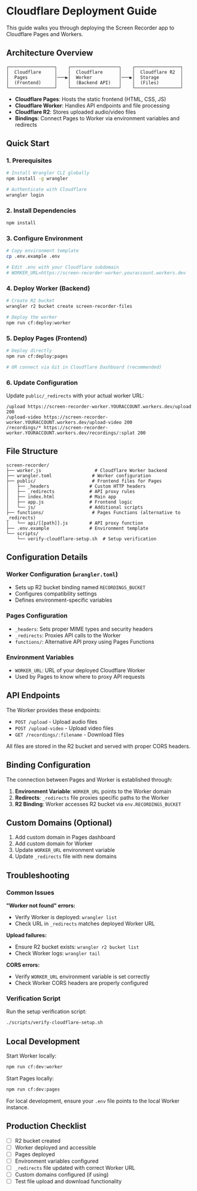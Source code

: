 # Cloudflare Deployment Guide

This guide walks you through deploying the Screen Recorder app to Cloudflare Pages and Workers.

## Architecture Overview

```
┌─────────────────┐    ┌──────────────────┐    ┌─────────────────┐
│  Cloudflare     │    │  Cloudflare      │    │  Cloudflare R2  │
│  Pages          │───▶│  Worker          │───▶│  Storage        │
│  (Frontend)     │    │  (Backend API)   │    │  (Files)        │
└─────────────────┘    └──────────────────┘    └─────────────────┘
```

- **Cloudflare Pages**: Hosts the static frontend (HTML, CSS, JS)
- **Cloudflare Worker**: Handles API endpoints and file processing
- **Cloudflare R2**: Stores uploaded audio/video files
- **Bindings**: Connect Pages to Worker via environment variables and redirects

## Quick Start

### 1. Prerequisites
```bash
# Install Wrangler CLI globally
npm install -g wrangler

# Authenticate with Cloudflare
wrangler login
```

### 2. Install Dependencies
```bash
npm install
```

### 3. Configure Environment
```bash
# Copy environment template
cp .env.example .env

# Edit .env with your Cloudflare subdomain
# WORKER_URL=https://screen-recorder-worker.youraccount.workers.dev
```

### 4. Deploy Worker (Backend)
```bash
# Create R2 bucket
wrangler r2 bucket create screen-recorder-files

# Deploy the worker
npm run cf:deploy:worker
```

### 5. Deploy Pages (Frontend)
```bash
# Deploy directly
npm run cf:deploy:pages

# OR connect via Git in Cloudflare Dashboard (recommended)
```

### 6. Update Configuration
Update `public/_redirects` with your actual worker URL:
```
/upload https://screen-recorder-worker.YOURACCOUNT.workers.dev/upload 200
/upload-video https://screen-recorder-worker.YOURACCOUNT.workers.dev/upload-video 200
/recordings/* https://screen-recorder-worker.YOURACCOUNT.workers.dev/recordings/:splat 200
```

## File Structure

```
screen-recorder/
├── worker.js                    # Cloudflare Worker backend
├── wrangler.toml               # Worker configuration
├── public/                     # Frontend files for Pages
│   ├── _headers               # Custom HTTP headers
│   ├── _redirects             # API proxy rules
│   ├── index.html             # Main app
│   ├── app.js                 # Frontend logic
│   └── js/                    # Additional scripts
├── functions/                  # Pages Functions (alternative to _redirects)
│   └── api/[[path]].js        # API proxy function
├── .env.example               # Environment template
└── scripts/
    └── verify-cloudflare-setup.sh  # Setup verification
```

## Configuration Details

### Worker Configuration (`wrangler.toml`)
- Sets up R2 bucket binding named `RECORDINGS_BUCKET`
- Configures compatibility settings
- Defines environment-specific variables

### Pages Configuration
- `_headers`: Sets proper MIME types and security headers
- `_redirects`: Proxies API calls to the Worker
- `functions/`: Alternative API proxy using Pages Functions

### Environment Variables
- `WORKER_URL`: URL of your deployed Cloudflare Worker
- Used by Pages to know where to proxy API requests

## API Endpoints

The Worker provides these endpoints:

- `POST /upload` - Upload audio files
- `POST /upload-video` - Upload video files  
- `GET /recordings/:filename` - Download files

All files are stored in the R2 bucket and served with proper CORS headers.

## Binding Configuration

The connection between Pages and Worker is established through:

1. **Environment Variable**: `WORKER_URL` points to the Worker domain
2. **Redirects**: `_redirects` file proxies specific paths to the Worker
3. **R2 Binding**: Worker accesses R2 bucket via `env.RECORDINGS_BUCKET`

## Custom Domains (Optional)

1. Add custom domain in Pages dashboard
2. Add custom domain for Worker
3. Update `WORKER_URL` environment variable
4. Update `_redirects` file with new domains

## Troubleshooting

### Common Issues

**"Worker not found" errors:**
- Verify Worker is deployed: `wrangler list`
- Check URL in `_redirects` matches deployed Worker URL

**Upload failures:**
- Ensure R2 bucket exists: `wrangler r2 bucket list`
- Check Worker logs: `wrangler tail`

**CORS errors:**
- Verify `WORKER_URL` environment variable is set correctly
- Check Worker CORS headers are properly configured

### Verification Script
Run the setup verification script:
```bash
./scripts/verify-cloudflare-setup.sh
```

## Local Development

Start Worker locally:
```bash
npm run cf:dev:worker
```

Start Pages locally:
```bash
npm run cf:dev:pages
```

For local development, ensure your `.env` file points to the local Worker instance.

## Production Checklist

- [ ] R2 bucket created
- [ ] Worker deployed and accessible
- [ ] Pages deployed
- [ ] Environment variables configured
- [ ] `_redirects` file updated with correct Worker URL
- [ ] Custom domains configured (if using)
- [ ] Test file upload and download functionality